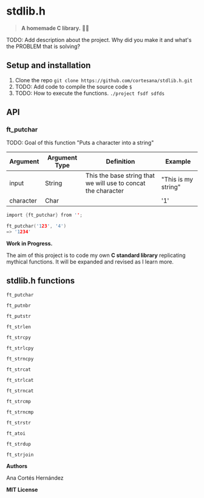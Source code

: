 # stdlib.h

>  **A homemade C library.** :wrench::pineapple:

TODO: Add description about the project. Why did you make it and what's the PROBLEM that is solving?

## Setup and installation

1. Clone the repo `git clone https://github.com/cortesana/stdlib.h.git`
2. TODO: Add code to compile the source code `$ `
3. TODO: How to execute the functions. `./project fsdf sdfds`

## API

### ft_putchar

TODO: Goal of this function "Puts a character into a string"

| Argument  | Argument Type | Definition                                                    | Example             |
|-----------|---------------|---------------------------------------------------------------|---------------------|
| input     | String        | This the base string that we will use to concat the character | "This is my string" |
| character | Char          |                                                               | '1'                 |

```c
import {ft_putchar} from '';

ft_putchar('123', '4')
=> '1234'
```


**Work in Progress.**

The aim of this project is to code my own **C standard library** replicating mythical functions. It will be expanded and revised as I learn more.
  

## stdlib.h functions

	ft_putchar
	
	ft_putnbr
	
	ft_putstr
	
	ft_strlen
	
	ft_strcpy
	
	ft_strlcpy
	
	ft_strncpy
	
	ft_strcat
	
	ft_strlcat
	
	ft_strncat
	
	ft_strcmp
	
	ft_strncmp
	
	ft_strstr
	
	ft_atoi
	
	ft_strdup
	
	ft_strjoin
	
**Authors**

Ana Cortés Hernández

**MIT License**

